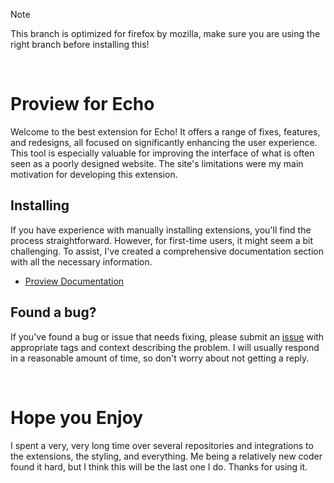 > [!NOTE]
> This branch is optimized for firefox by mozilla, make sure you are using the right branch before installing this!
<br>

# Proview for Echo
Welcome to the best extension for Echo! It offers a range of fixes, features, and redesigns, all focused on significantly enhancing the user experience. This tool is especially valuable for improving the interface of what is often seen as a poorly designed website. The site's limitations were my main motivation for developing this extension.

## Installing
If you have experience with manually installing extensions, you'll find the process straightforward. However, for first-time users, it might seem a bit challenging. To assist, I've created a comprehensive documentation section with all the necessary information.
* [Proview Documentation](https://github.com/wo-r/proview-for-echo/wiki)

## Found a bug?
If you've found a bug or issue that needs fixing, please submit an [issue](https://github.com/wo-r/proview-for-echo/issues) with appropriate tags and context describing the problem. I will usually respond in a reasonable amount of time, so don't worry about not getting a reply.

<br>

# Hope you Enjoy
I spent a very, very long time over several repositories and integrations to the extensions, the styling, and everything. Me being a relatively new coder found it hard, but I think this will be the last one I do. Thanks for using it.

